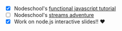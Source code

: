- [x] Nodeschool's [functional javascript tutorial](https://github.com/timoxley/functional-javascript-workshop)
- [ ] Nodeschool's [streams adventure](https://github.com/substack/stream-adventure)
- [x] Work on node.js interactive slides!! :heart:
